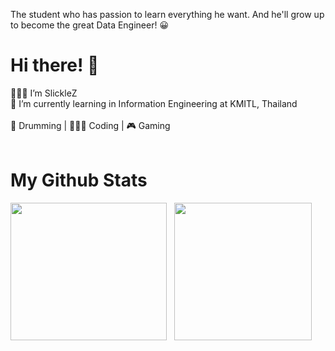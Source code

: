The student who has passion to learn everything he want. And he'll grow up to become the great Data Engineer! 😀 <br/>
# Hi there! :wave:
👨🏻‍💻 I’m SlickleZ <br/>
🏫 I’m currently learning in Information Engineering at KMITL, Thailand <br/> <br/>
🥁 Drumming | 👨🏻‍💻 Coding | 🎮 Gaming <br/> <br/>
# My Github Stats
<img height="220rem" width="250rem" src="https://github-readme-stats.vercel.app/api/top-langs/?username=SlickleZ&theme=tokyonight&langs_count=6" /> &nbsp;
<img height="220rem" src="https://github-readme-stats.vercel.app/api/?username=SlickleZ&count_private=true&theme=tokyonight&showicons=true" />
